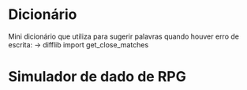 # Dicionário

Mini dicionário que utiliza para sugerir palavras quando houver erro de escrita: 
-> difflib import get_close_matches

# Simulador de dado de RPG



